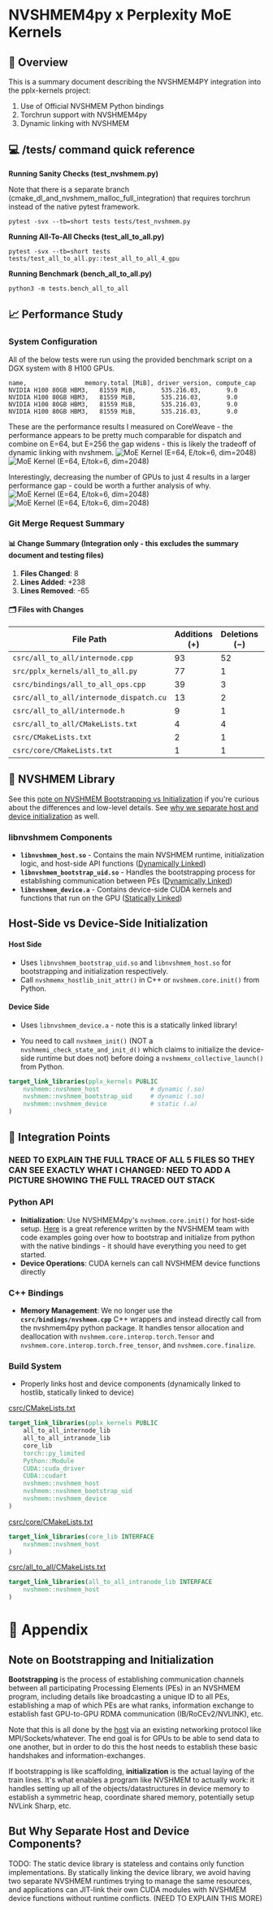 # NVSHMEM4py x Perplexity MoE Kernels

## 📝 Overview

This is a summary document describing the NVSHMEM4PY integration into the pplx-kernels project:

<ol>
  <li>Use of Official NVSHMEM Python bindings</li>
  <li>Torchrun support with NVSHMEM4py</li>
  <li>Dynamic linking with NVSHMEM</li>
</ol>

## 💻 /tests/ command quick reference

<b>Running Sanity Checks (test_nvshmem.py)</b>

Note that there is a separate branch (cmake_dl_and_nvshmem_malloc_full_integration) that requires torchrun instead of the native pytest framework.

```Unix
pytest -svx --tb=short tests tests/test_nvshmem.py
```

<b>Running All-To-All Checks (test_all_to_all.py)</b>

```Unix
pytest -svx --tb=short tests tests/test_all_to_all.py::test_all_to_all_4_gpu
```

<b>Running Benchmark (bench_all_to_all.py)</b>

```Unix
python3 -m tests.bench_all_to_all
```

## 📈 Performance Study

### System Configuration

All of the below tests were run using the provided benchmark script on a DGX system with 8 H100 GPUs.

```Unix
name,                memory.total [MiB], driver_version, compute_cap
NVIDIA H100 80GB HBM3,   81559 MiB,       535.216.03,       9.0
NVIDIA H100 80GB HBM3,   81559 MiB,       535.216.03,       9.0
NVIDIA H100 80GB HBM3,   81559 MiB,       535.216.03,       9.0
NVIDIA H100 80GB HBM3,   81559 MiB,       535.216.03,       9.0
```

These are the performance results I measured on CoreWeave - the performance appears to be pretty much comparable for dispatch and combine on E=64, but E=256 the gap widens - this is likely the tradeoff of dynamic linking with nvshmem.
![MoE Kernel (E=64, E/tok=6, dim=2048)](8_gpu_e64.png)
![MoE Kernel (E=64, E/tok=6, dim=2048)](8_gpu_e256.png)

Interestingly, decreasing the number of GPUs to just 4 results in a larger performance gap - could be worth a further analysis of why.
![MoE Kernel (E=64, E/tok=6, dim=2048)](4_gpu_e64.png)
![MoE Kernel (E=64, E/tok=6, dim=2048)](4_gpu_e256.png)

### Git Merge Request Summary

#### 📊 Change Summary (Integration only - this excludes the summary document and testing files)

1. **Files Changed**: 8
2. **Lines Added**: +238
3. **Lines Removed**: -65

#### 🗂️ Files with Changes

| File Path                               | Additions (+) | Deletions (−) | Total Changes |
| --------------------------------------- | ------------- | ------------- | ------------- |
| `csrc/all_to_all/internode.cpp`         | 93            | 52            | 145           |
| `src/pplx_kernels/all_to_all.py`        | 77            | 1             | 78            |
| `csrc/bindings/all_to_all_ops.cpp`      | 39            | 3             | 41            |
| `csrc/all_to_all/internode_dispatch.cu` | 13            | 2             | 15            |
| `csrc/all_to_all/internode.h`           | 9             | 1             | 10            |
| `csrc/all_to_all/CMakeLists.txt`        | 4             | 4             | 8             |
| `csrc/CMakeLists.txt`                   | 2             | 1             | 3             |
| `csrc/core/CMakeLists.txt`              | 1             | 1             | 2             |

## 📗 NVSHMEM Library

See this [note on NVSHMEM Bootstrapping vs Initialization](#note-on-bootstrapping-and-initialization) if you're curious about the differences and low-level details. See [why we separate host and device initialization](#but-why-separate-host-and-device-components) as well.

### libnvshmem Components

- **`libnvshmem_host.so`** - Contains the main NVSHMEM runtime, initialization logic, and host-side API functions (<u>Dynamically Linked</u>)
- **`libnvshmem_bootstrap_uid.so`** - Handles the bootstrapping process for establishing communication between PEs (<u>Dynamically Linked</u>)
- **`libnvshmem_device.a`** - Contains device-side CUDA kernels and functions that run on the GPU (<u>Statically Linked</u>)

## Host-Side vs Device-Side Initialization

#### Host Side

- Uses `libnvshmem_bootstrap_uid.so` and `libnvshmem_host.so` for bootstrapping and initialization respectively.
- Call `nvshmemx_hostlib_init_attr()` in C++ or `nvshmem.core.init()` from Python.

#### Device Side

- Uses `libnvshmem_device.a` - note this is a statically linked library!

<!-- If the device library were dynamically linked, you could end up with:
- Multiple NVSHMEM runtimes loaded in the same process
- Conflicting memory management and communication state
- Undefined behavior when different components try to initialize the same resources -->

- You need to call `nvshmem_init()` (NOT a `nvshmemi_check_state_and_init_d()` which claims to initialize the device-side runtime but does not) before doing a `nvshmemx_collective_launch()` from Python.

```cmake
target_link_libraries(pplx_kernels PUBLIC
    nvshmem::nvshmem_host              # dynamic (.so)
    nvshmem::nvshmem_bootstrap_uid     # dynamic (.so)
    nvshmem::nvshmem_device            # static (.a)
)
```

## 🔌 Integration Points

### NEED TO EXPLAIN THE FULL TRACE OF ALL 5 FILES SO THEY CAN SEE EXACTLY WHAT I CHANGED: NEED TO ADD A PICTURE SHOWING THE FULL TRACED OUT STACK

### Python API

- **Initialization**: Use NVSHMEM4py's `nvshmem.core.init()` for host-side setup. [Here](https://docs.nvidia.com/nvshmem/api/examples/language_bindings/python/index.html?highlight=torchrun) is a great reference written by the NVSHMEM team with code examples going over how to bootstrap and initialize from python with the native bindings - it should have everything you need to get started.
- **Device Operations**: CUDA kernels can call NVSHMEM device functions directly

### C++ Bindings

- **Memory Management**: We no longer use the **`csrc/bindings/nvshmem.cpp`** C++ wrappers and instead directly call from the nvshmem4py python package. It handles tensor allocation and deallocation with `nvshmem.core.interop.torch.Tensor` and `nvshmem.core.interop.torch.free_tensor`, and `nvshmem.core.finalize`.

### Build System

- Properly links host and device components (dynamically linked to hostlib, statically linked to device)

<u>csrc/CMakeLists.txt</u>

```Cmake
target_link_libraries(pplx_kernels PUBLIC
    all_to_all_internode_lib
    all_to_all_intranode_lib
    core_lib
    torch::py_limited
    Python::Module
    CUDA::cuda_driver
    CUDA::cudart
    nvshmem::nvshmem_host
    nvshmem::nvshmem_bootstrap_uid
    nvshmem::nvshmem_device
)
```

<u>csrc/core/CMakeLists.txt</u>

```Cmake
target_link_libraries(core_lib INTERFACE
    nvshmem::nvshmem_host
)
```

<u>csrc/all_to_all/CMakeLists.txt</u>

```Cmake
target_link_libraries(all_to_all_intranode_lib INTERFACE
    nvshmem::nvshmem_host
)
```

# 📖 Appendix

## Note on Bootstrapping and Initialization

**Bootstrapping** is the process of establishing communication channels between all participating Processing Elements (PEs) in an NVSHMEM program, including details like broadcasting a unique ID to all PEs, establishing a map of which PEs are what ranks, information exchange to establish fast GPU-to-GPU RDMA communication (IB/RoCEv2/NVLINK), etc.

Note that this is all done by the <u>host</u> via an existing networking protocol like MPI/Sockets/whatever. The end goal is for GPUs to be able to send data to one another, but in order to do this the host needs to establish these basic handshakes and information-exchanges.

If bootstrapping is like scaffolding, **initialization** is the actual laying of the train lines. It's what enables a program like NVSHMEM to actually work: it handles setting up all of the objects/datastructures in device memory to establish a symmetric heap, coordinate shared memory, potentially setup NVLink Sharp, etc.

## But Why Separate Host and Device Components?

TODO: The static device library is stateless and contains only function implementations. By statically linking the device library, we avoid having two separate NVSHMEM runtimes trying to manage the same resources, and applications can JIT-link their own CUDA modules with NVSHMEM device functions without runtime conflicts. (NEED TO EXPLAIN THIS MORE)
